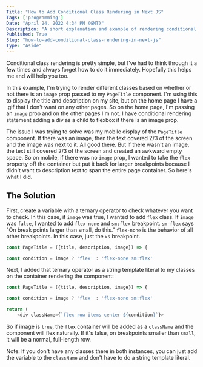 ```yaml
---
Title: "How to Add Conditional Class Rendering in Next JS"
Tags: ['programming']
Date: "April 24, 2022 4:34 PM (GMT)"
Description: "A short explanation and example of rendering conditional classes with Next JS and Tailwind."
Published: True
Slug: "how-to-add-conditional-class-rendering-in-next-js"
Type: "Aside"
---
```


Conditional class rendering is pretty simple, but I've had to think through it a few times and always forget how to do it immediately. Hopefully this helps me and will help you too.

<SideNote title="Important ⚠️" content="I'm using Tailwind for my CSS, but if you're using custom CSS, the idea is the same, the classes will just be different." />

In this example, I'm trying to render different classes based on whether or not there is an `image` prop passed to my `PageTitle` component. I'm using this to display the title and description on my site, but on the home page I have a .gif that I don't want on any other pages. So on the home page, I'm passing an `image` prop and on the other pages I'm not. I have conditional rendering statement adding a div as a child to flexbox if there is an image prop.

The issue I was trying to solve was my mobile display of the `PageTitle` component. If there was an image, then the text covered 2/3 of the screen and the image was next to it. All good there. But if there wasn't an image, the text still covered 2/3 of the screen and created an awkward empty space. So on mobile, if there was no `image` prop, I wanted to take the `flex` property off the container but put it back for larger breakpoints because I didn't want to description text to span the entire page container. So here's what I did.

## The Solution
First, create a variable with a ternary operator to check whatever you want to check. In this case, if `image` was true, I wanted to add `flex` class. If `image` was `false`, I wanted to add `flex-none` and `sm:flex` breakpoint. `sm-flex` says "On break points larger than small, do this." `flex-none` is the behavior of all other breakpoints. In this case, just the `xs` breakpoint.

```javascript
const PageTitle = ({title, description, image}) => {

const condition = image ? 'flex' : 'flex-none sm:flex'
```

Next, I added that ternary operator as a string template literal to my classes on the container rendering the component:

```javascript
const PageTitle = ({title, description, image}) => {

const condition = image ? 'flex' : 'flex-none sm:flex'

return (
	<div className={`flex-row items-center ${condition}`}>
```

So if image is `true`, the `flex` container will be added as a `className` and the component will flex naturally. If it's false, on breakpoints smaller than `small`, it will be a normal, full-length row.

Note: If you don't have any classes there in both instances, you can just add the variable to the `className` and don't have to do a string template literal.